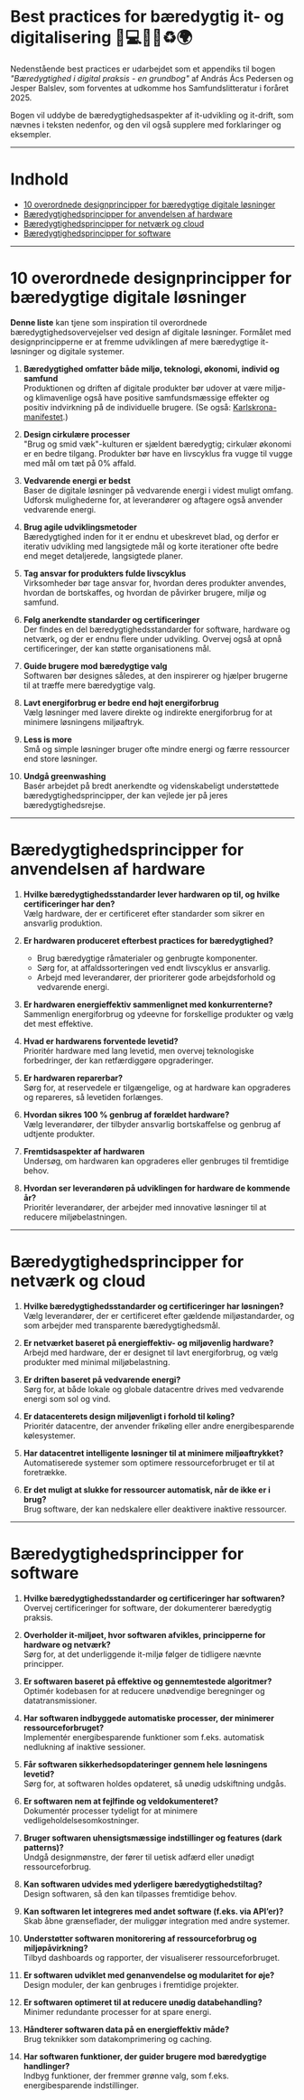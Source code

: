 # Best practices for bæredygtig it- og digitalisering 🌱💻📘✨♻️🌍

Nedenstående best practices er udarbejdet som et appendiks til bogen *"Bæredygtighed i digital praksis - en grundbog"* af András Ács Pedersen og Jesper Balslev, som forventes at udkomme hos Samfundslitteratur i foråret 2025.

Bogen vil uddybe de bæredygtighedsaspekter af it-udvikling og it-drift, som nævnes i teksten nedenfor, og den vil også supplere med forklaringer og eksempler.

---

# Indhold

- [10 overordnede designprincipper for bæredygtige digitale løsninger](#10-overordnede-designprincipper-for-bæredygtige-digitale-løsninger)
- [Bæredygtighedsprincipper for anvendelsen af hardware](#bæredygtighedsprincipper-for-anvendelsen-af-hardware)
- [Bæredygtighedsprincipper for netværk og cloud](#bæredygtighedsprincipper-for-netværk-og-cloud)
- [Bæredygtighedsprincipper for software](#bæredygtighedsprincipper-for-software)

---

# 10 overordnede designprincipper for bæredygtige digitale løsninger

**Denne liste** kan tjene som inspiration til overordnede bæredygtighedsovervejelser ved design af digitale løsninger. Formålet med designprincipperne er at fremme udviklingen af mere bæredygtige it-løsninger og digitale systemer.

1. **Bæredygtighed omfatter både miljø, teknologi, økonomi, individ og samfund**  
   Produktionen og driften af digitale produkter bør udover at være miljø- og klimavenlige også have positive samfundsmæssige effekter og positiv indvirkning på de individuelle brugere. (Se også: [Karlskrona-manifestet](https://arxiv.org/abs/1410.6968).)
   
2. **Design cirkulære processer**  
   "Brug og smid væk"-kulturen er sjældent bæredygtig; cirkulær økonomi er en bedre tilgang. Produkter bør have en livscyklus fra vugge til vugge med mål om tæt på 0% affald.

3. **Vedvarende energi er bedst**  
   Baser de digitale løsninger på vedvarende energi i videst muligt omfang. Udforsk mulighederne for, at leverandører og aftagere også anvender vedvarende energi.
   
4. **Brug agile udviklingsmetoder**  
   Bæredygtighed inden for it er endnu et ubeskrevet blad, og derfor er iterativ udvikling med langsigtede mål og korte iterationer ofte bedre end meget detaljerede, langsigtede planer.

5. **Tag ansvar for produkters fulde livscyklus**  
   Virksomheder bør tage ansvar for, hvordan deres produkter anvendes, hvordan de bortskaffes, og hvordan de påvirker brugere, miljø og samfund. 

6. **Følg anerkendte standarder og certificeringer**  
   Der findes en del bæredygtighedsstandarder for software, hardware og netværk, og der er endnu flere under udvikling. Overvej også at opnå certificeringer, der kan støtte organisationens mål.

7. **Guide brugere mod bæredygtige valg**  
   Softwaren bør designes således, at den inspirerer og hjælper brugerne til at træffe mere bæredygtige valg.

8. **Lavt energiforbrug er bedre end højt energiforbrug**  
   Vælg løsninger med lavere direkte og indirekte energiforbrug for at minimere løsningens miljøaftryk.

9. **Less is more**  
   Små og simple løsninger bruger ofte mindre energi og færre ressourcer end store løsninger. 

10. **Undgå greenwashing**  
    Basér arbejdet på bredt anerkendte og videnskabeligt understøttede bæredygtighedsprincipper, der kan vejlede jer på jeres bæredygtighedsrejse.

---

# Bæredygtighedsprincipper for anvendelsen af hardware

1. **Hvilke bæredygtighedsstandarder lever hardwaren op til, og hvilke certificeringer har den?**  
   Vælg hardware, der er certificeret efter standarder som sikrer en ansvarlig produktion.

2. **Er hardwaren produceret efterbest practices for bæredygtighed?**  
   - Brug bæredygtige råmaterialer og genbrugte komponenter.  
   - Sørg for, at affaldssorteringen ved endt livscyklus er ansvarlig.  
   - Arbejd med leverandører, der prioriterer gode arbejdsforhold og vedvarende energi.

3. **Er hardwaren energieffektiv sammenlignet med konkurrenterne?**  
   Sammenlign energiforbrug og ydeevne for forskellige produkter og vælg det mest effektive.

4. **Hvad er hardwarens forventede levetid?**  
   Prioritér hardware med lang levetid, men overvej teknologiske forbedringer, der kan retfærdiggøre opgraderinger.

5. **Er hardwaren reparerbar?**  
   Sørg for, at reservedele er tilgængelige, og at hardware kan opgraderes og repareres, så levetiden forlænges.

6. **Hvordan sikres 100 % genbrug af forældet hardware?**  
   Vælg leverandører, der tilbyder ansvarlig bortskaffelse og genbrug af udtjente produkter.

7. **Fremtidsaspekter af hardwaren**  
   Undersøg, om hardwaren kan opgraderes eller genbruges til fremtidige behov.

8. **Hvordan ser leverandøren på udviklingen for hardware de kommende år?**  
   Prioritér leverandører, der arbejder med innovative løsninger til at reducere miljøbelastningen.

---

# Bæredygtighedsprincipper for netværk og cloud

1. **Hvilke bæredygtighedsstandarder og certificeringer har løsningen?**  
   Vælg leverandører, der er certificeret efter gældende miljøstandarder, og som arbejder med transparente bæredygtighedsmål.

2. **Er netværket baseret på energieffektiv- og miljøvenlig hardware?**  
   Arbejd med hardware, der er designet til lavt energiforbrug, og vælg produkter med minimal miljøbelastning.

3. **Er driften baseret på vedvarende energi?**  
   Sørg for, at både lokale og globale datacentre drives med vedvarende energi som sol og vind.

4. **Er datacenterets design miljøvenligt i forhold til køling?**  
   Prioritér datacentre, der anvender frikøling eller andre energibesparende kølesystemer.

5. **Har datacentret intelligente løsninger til at minimere miljøaftrykket?**  
   Automatiserede systemer som optimere ressourceforbruget er til at foretrække. 

6. **Er det muligt at slukke for ressourcer automatisk, når de ikke er i brug?**  
   Brug software, der kan nedskalere eller deaktivere inaktive ressourcer.

---

# Bæredygtighedsprincipper for software

1. **Hvilke bæredygtighedsstandarder og certificeringer har softwaren?**  
   Overvej certificeringer for software, der dokumenterer bæredygtig praksis.

2. **Overholder it-miljøet, hvor softwaren afvikles, principperne for hardware og netværk?**  
   Sørg for, at det underliggende it-miljø følger de tidligere nævnte principper.

3. **Er softwaren baseret på effektive og gennemtestede algoritmer?**  
   Optimér kodebasen for at reducere unødvendige beregninger og datatransmissioner.

4. **Har softwaren indbyggede automatiske processer, der minimerer ressourceforbruget?**  
   Implementér energibesparende funktioner som f.eks. automatisk nedlukning af inaktive sessioner.

5. **Får softwaren sikkerhedsopdateringer gennem hele løsningens levetid?**  
   Sørg for, at softwaren holdes opdateret, så unødig udskiftning undgås.

6. **Er softwaren nem at fejlfinde og veldokumenteret?**  
   Dokumentér processer tydeligt for at minimere vedligeholdelsesomkostninger.

7. **Bruger softwaren uhensigtsmæssige indstillinger og features (dark patterns)?**  
   Undgå designmønstre, der fører til uetisk adfærd eller unødigt ressourceforbrug.

8. **Kan softwaren udvides med yderligere bæredygtighedstiltag?**  
   Design softwaren, så den kan tilpasses fremtidige behov.

9. **Kan softwaren let integreres med andet software (f.eks. via API’er)?**  
   Skab åbne grænseflader, der muliggør integration med andre systemer.

10. **Understøtter softwaren monitorering af ressourceforbrug og miljøpåvirkning?**  
    Tilbyd dashboards og rapporter, der visualiserer ressourceforbruget.

11. **Er softwaren udviklet med genanvendelse og modularitet for øje?**  
    Design moduler, der kan genbruges i fremtidige projekter.

12. **Er softwaren optimeret til at reducere unødig databehandling?**  
    Minimer redundante processer for at spare energi.

13. **Håndterer softwaren data på en energieffektiv måde?**  
    Brug teknikker som datakomprimering og caching.

14. **Har softwaren funktioner, der guider brugere mod bæredygtige handlinger?**  
    Indbyg funktioner, der fremmer grønne valg, som f.eks. energibesparende indstillinger.
